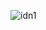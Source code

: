 ![idn1](https://user-images.githubusercontent.com/49097125/71385188-c3ba7b80-25dd-11ea-8378-7af40400a8c7.png)
